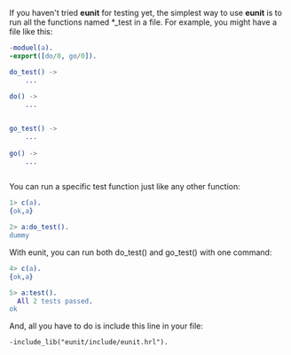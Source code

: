 If you haven't tried **eunit** for testing yet, the simplest way to use **eunit** is to run all the functions named \*_test in a file.  For example, you might have a file like this:

```erlang
-moduel(a).
-export([do/0, go/0]).

do_test() ->
    ...
    
do() ->
    ...


go_test() ->
    ...
   
go() ->
    ...
    
```

You can run a specific test function just like any other function:
```erlang
1> c(a).
{ok,a}

2> a:do_test().
dummy
```
With eunit, you can run both do_test() and go_test() with one command:

```erlang
4> c(a).
{ok,a}

5> a:test().
  All 2 tests passed.
ok
```
And, all you have to do is include this line in your file:

    -include_lib("eunit/include/eunit.hrl").


